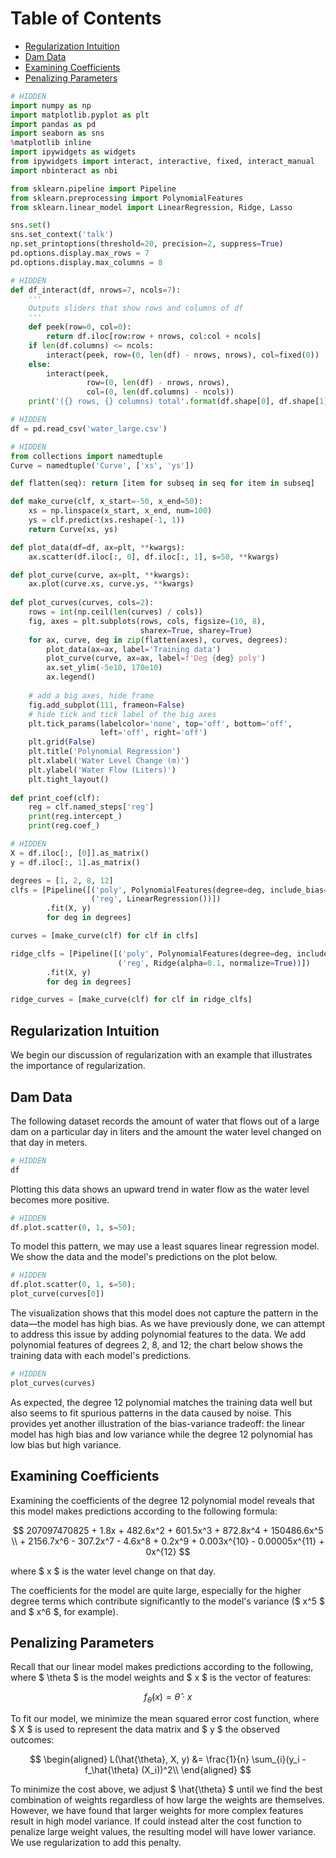 
<h1>Table of Contents<span class="tocSkip"></span></h1>
<div class="toc"><ul class="toc-item"><li><span><a href="#Regularization-Intuition" data-toc-modified-id="Regularization-Intuition-1">Regularization Intuition</a></span></li><li><span><a href="#Dam-Data" data-toc-modified-id="Dam-Data-2">Dam Data</a></span></li><li><span><a href="#Examining-Coefficients" data-toc-modified-id="Examining-Coefficients-3">Examining Coefficients</a></span></li><li><span><a href="#Penalizing-Parameters" data-toc-modified-id="Penalizing-Parameters-4">Penalizing Parameters</a></span></li></ul></div>


```python
# HIDDEN
import numpy as np
import matplotlib.pyplot as plt
import pandas as pd
import seaborn as sns
%matplotlib inline
import ipywidgets as widgets
from ipywidgets import interact, interactive, fixed, interact_manual
import nbinteract as nbi

from sklearn.pipeline import Pipeline
from sklearn.preprocessing import PolynomialFeatures
from sklearn.linear_model import LinearRegression, Ridge, Lasso

sns.set()
sns.set_context('talk')
np.set_printoptions(threshold=20, precision=2, suppress=True)
pd.options.display.max_rows = 7
pd.options.display.max_columns = 8
```


```python
# HIDDEN
def df_interact(df, nrows=7, ncols=7):
    '''
    Outputs sliders that show rows and columns of df
    '''
    def peek(row=0, col=0):
        return df.iloc[row:row + nrows, col:col + ncols]
    if len(df.columns) <= ncols:
        interact(peek, row=(0, len(df) - nrows, nrows), col=fixed(0))
    else:
        interact(peek,
                 row=(0, len(df) - nrows, nrows),
                 col=(0, len(df.columns) - ncols))
    print('({} rows, {} columns) total'.format(df.shape[0], df.shape[1]))
```


```python
# HIDDEN
df = pd.read_csv('water_large.csv')
```


```python
# HIDDEN
from collections import namedtuple
Curve = namedtuple('Curve', ['xs', 'ys'])

def flatten(seq): return [item for subseq in seq for item in subseq]

def make_curve(clf, x_start=-50, x_end=50):
    xs = np.linspace(x_start, x_end, num=100)
    ys = clf.predict(xs.reshape(-1, 1))
    return Curve(xs, ys)

def plot_data(df=df, ax=plt, **kwargs):
    ax.scatter(df.iloc[:, 0], df.iloc[:, 1], s=50, **kwargs)

def plot_curve(curve, ax=plt, **kwargs):
    ax.plot(curve.xs, curve.ys, **kwargs)
    
def plot_curves(curves, cols=2):
    rows = int(np.ceil(len(curves) / cols))
    fig, axes = plt.subplots(rows, cols, figsize=(10, 8),
                             sharex=True, sharey=True)
    for ax, curve, deg in zip(flatten(axes), curves, degrees):
        plot_data(ax=ax, label='Training data')
        plot_curve(curve, ax=ax, label=f'Deg {deg} poly')
        ax.set_ylim(-5e10, 170e10)
        ax.legend()
        
    # add a big axes, hide frame
    fig.add_subplot(111, frameon=False)
    # hide tick and tick label of the big axes
    plt.tick_params(labelcolor='none', top='off', bottom='off',
                    left='off', right='off')
    plt.grid(False)
    plt.title('Polynomial Regression')
    plt.xlabel('Water Level Change (m)')
    plt.ylabel('Water Flow (Liters)')
    plt.tight_layout()
    
def print_coef(clf):
    reg = clf.named_steps['reg']
    print(reg.intercept_)
    print(reg.coef_)
```


```python
# HIDDEN
X = df.iloc[:, [0]].as_matrix()
y = df.iloc[:, 1].as_matrix()

degrees = [1, 2, 8, 12]
clfs = [Pipeline([('poly', PolynomialFeatures(degree=deg, include_bias=False)),
                  ('reg', LinearRegression())])
        .fit(X, y)
        for deg in degrees]

curves = [make_curve(clf) for clf in clfs]

ridge_clfs = [Pipeline([('poly', PolynomialFeatures(degree=deg, include_bias=False)),
                        ('reg', Ridge(alpha=0.1, normalize=True))])
        .fit(X, y)
        for deg in degrees]

ridge_curves = [make_curve(clf) for clf in ridge_clfs]
```

## Regularization Intuition

We begin our discussion of regularization with an example that illustrates the importance of regularization.

## Dam Data

The following dataset records the amount of water that flows out of a large dam on a particular day in liters and the amount the water level changed on that day in meters.


```python
# HIDDEN
df
```

Plotting this data shows an upward trend in water flow as the water level becomes more positive.


```python
# HIDDEN
df.plot.scatter(0, 1, s=50);
```

To model this pattern, we may use a least squares linear regression model. We show the data and the model's predictions on the plot below.


```python
# HIDDEN
df.plot.scatter(0, 1, s=50);
plot_curve(curves[0])
```

The visualization shows that this model does not capture the pattern in the data—the model has high bias. As we have previously done, we can attempt to address this issue by adding polynomial features to the data. We add polynomial features of degrees 2, 8, and 12; the chart below shows the training data with each model's predictions.


```python
# HIDDEN
plot_curves(curves)
```

As expected, the degree 12 polynomial matches the training data well but also seems to fit spurious patterns in the data caused by noise. This provides yet another illustration of the bias-variance tradeoff: the linear model has high bias and low variance while the degree 12 polynomial has low bias but high variance.

## Examining Coefficients

Examining the coefficients of the degree 12 polynomial model reveals that this model makes predictions according to the following formula:

$$
207097470825 + 1.8x + 482.6x^2 + 601.5x^3 + 872.8x^4 + 150486.6x^5 \\
    + 2156.7x^6 - 307.2x^7 - 4.6x^8 + 0.2x^9 + 0.003x^{10} - 0.00005x^{11} + 0x^{12}
$$

where $ x $ is the water level change on that day.

The coefficients for the model are quite large, especially for the higher degree terms which contribute significantly to the model's variance ($ x^5 $ and $ x^6 $, for example).

## Penalizing Parameters

Recall that our linear model makes predictions according to the following, where $ \theta $ is the model weights and $ x $ is the vector of features:

$$
f_\hat{\theta}(x) = \hat{\theta} \cdot x
$$

To fit our model, we minimize the mean squared error cost function, where $ X $ is used to represent the data matrix and $ y $ the observed outcomes:

$$
\begin{aligned}
L(\hat{\theta}, X, y)
&= \frac{1}{n} \sum_{i}(y_i - f_\hat{\theta} (X_i))^2\\
\end{aligned}
$$

To minimize the cost above, we adjust $ \hat{\theta} $ until we find the best combination of weights regardless of how large the weights are themselves. However, we have found that larger weights for more complex features result in high model variance. If could instead alter the cost function to penalize large weight values, the resulting model will have lower variance. We use regularization to add this penalty.
